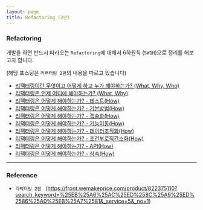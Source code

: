 ```yaml
---
layout: page
title: Refactoring (2판)
---
```


### Refactoring

개발을 하면 반드시 따라오는 `Refactoring`에 대해서 6하원칙 (`5W1H`)으로 정리를 해보고자 합니다.  

(해당 포스팅은 `리팩터링 2판`의 내용을 따르고 있습니다)

- [리팩터링이란 무엇이고 어떻게 하고 누가 해야하는가? (What, Why, Who)](https://taes-k.github.io/1-what-why-refactoring)
- [리팩터링은 언제 어디에 해야하는가? (What, Why)](https://taes-k.github.io/2-where-when-refactoring)
- [리팩터링은 어떻게 해야하는가? - 테스트(How)](https://taes-k.github.io/3-how-refactoring-test)
- [리팩터링은 어떻게 해야하는가? - 기본방법(How)](https://taes-k.github.io/4-how-refactoring-standard)
- [리팩터링은 어떻게 해야하는가? - 캡슐화(How)](https://taes-k.github.io/5-how-refactoring-encapsulate)
- [리팩터링은 어떻게 해야하는가? - 기능이동(How)](https://taes-k.github.io/6-how-refactoring-move-function)
- [리팩터링은 어떻게 해야하는가? - 데이터조직화(How)](https://taes-k.github.io/7-how-refactoring-data-organization)
- [리팩터링은 어떻게 해야하는가? - 조건부로직간소화(How)](https://taes-k.github.io/8-how-refactoring-data-simplify-conditional-logic)
- [리팩터링은 어떻게 해야하는가? - API(How)](https://taes-k.github.io/9-how-refactoring-data-api)
- [리팩터링은 어떻게 해야하는가? - 상속(How)](https://taes-k.github.io/10-how-refactoring-inheritance)


---

### Reference

- `리팩터링 2판 ` 
(https://front.wemakeprice.com/product/822375110?search_keyword=%25EB%25A6%25AC%25ED%258C%25A9%25ED%2586%25A0%25EB%25A7%2581&_service=5&_no=1)